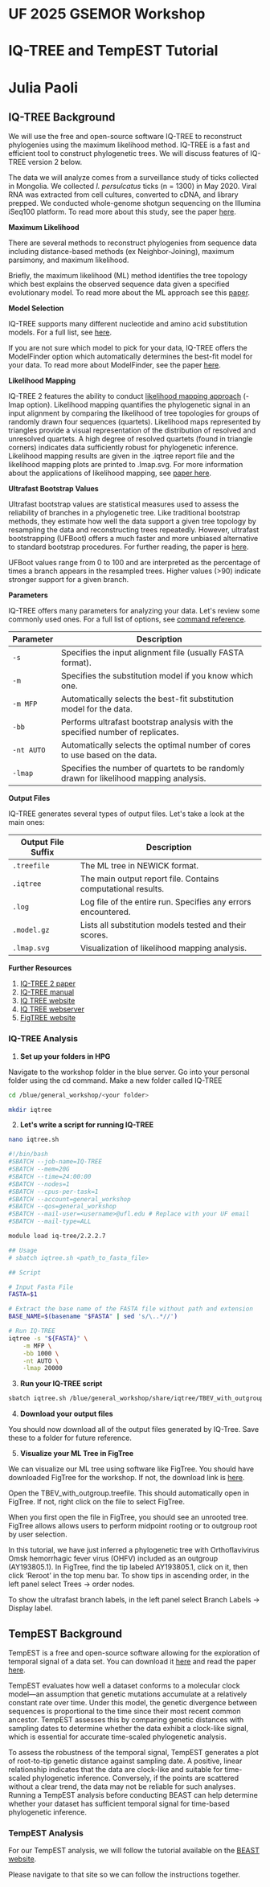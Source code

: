 # UF 2025 GSEMOR Workshop
# IQ-TREE and TempEST Tutorial
# Julia Paoli

## IQ-TREE Background

We will use the free and open-source software IQ-TREE to reconstruct phylogenies using the maximum likelihood method. IQ-TREE is a fast and efficient tool to construct phylogenetic trees. We will discuss features of IQ-TREE version 2 below. 

The data we will analyze comes from a surveillance study of ticks collected in Mongolia. We collected *I. persulcatus* ticks (n = 1300) in May 2020. Viral RNA was extracted from cell cultures, converted to cDNA, and library prepped. We conducted whole-genome shotgun sequencing on the Illumina iSeq100 platform. To read more about this study, see the paper [here](https://www.mdpi.com/2076-0817/13/12/1086).

**Maximum Likelihood**

There are several methods to reconstruct phylogenies from sequence data including distance-based methods (ex Neighbor-Joining), maximum parsimony, and maximum likelihood. 

Briefly, the maximum likelihood (ML) method identifies the tree topology which best explains the observed sequence data given a specified evolutionary model. To read more about the ML approach see this [paper](https://link.springer.com/article/10.1007/BF01734359).

**Model Selection**

IQ-TREE supports many different nucleotide and amino acid substitution models. For a full list, see [here](https://iqtree.github.io/doc/Substitution-Models). 

If you are not sure which model to pick for your data, IQ-TREE offers the ModelFinder option which automatically determines the best-fit model for your data. To read more about ModelFinder, see the paper [here](https://www.nature.com/articles/nmeth.4285). 

**Likelihood Mapping**

IQ-TREE 2 features the ability to conduct [likelihood mapping approach](https://www.pnas.org/doi/full/10.1073/pnas.94.13.6815) (-lmap option). Likelihood mapping quantifies the phylogenetic signal in an input alignment by comparing the likelihood of tree topologies for groups of randomly drawn four sequences (quartets). Likelihood maps represented by triangles provide a visual representation of the distribution of resolved and unresolved quartets. A high degree of resolved quartets (found in triangle corners) indicates data sufficiently robust for phylogenetic inference. Likelihood mapping results are given in the .iqtree report file and the likelihood mapping plots are printed to .lmap.svg. For more information about the applications of likelihood mapping, see [paper here](https://publichealth.jmir.org/2020/2/e19170/).

**Ultrafast Bootstrap Values**

Ultrafast bootstrap values are statistical measures used to assess the reliability of branches in a phylogenetic tree. Like traditional bootstrap methods, they estimate how well the data support a given tree topology by resampling the data and reconstructing trees repeatedly. However, ultrafast bootstrapping (UFBoot) offers a much faster and more unbiased alternative to standard bootstrap procedures. For further reading, the paper is [here](https://academic.oup.com/mbe/article/35/2/518/4565479?login=false).

UFBoot values range from 0 to 100 and are interpreted as the percentage of times a branch appears in the resampled trees. Higher values (>90) indicate stronger support for a given branch.

**Parameters**

IQ-TREE offers many parameters for analyzing your data. Let's review some commonly used ones. For a full list of options, see [command reference](https://iqtree.github.io/doc/Command-Reference#general-options). 


| Parameter       | Description                                                                 |
|-----------------|-----------------------------------------------------------------------------|
| `-s`            | Specifies the input alignment file (usually FASTA format).                |
| `-m`            | Specifies the substitution model if you know which one.                    |
| `-m MFP`        | Automatically selects the best-fit substitution model for the data.        |
| `-bb`           | Performs ultrafast bootstrap analysis with the specified number of replicates. |
| `-nt AUTO`      | Automatically selects the optimal number of cores to use based on the data.|
| `-lmap`         | Specifies the number of quartets to be randomly drawn for likelihood mapping analysis. |

**Output Files**

IQ-TREE generates several types of output files. Let's take a look at the main ones:

| Output File Suffix | Description                                                                 |
|--------------------|-----------------------------------------------------------------------------|
| `.treefile`        | The ML tree in NEWICK format.                                              |
| `.iqtree`          | The main output report file. Contains computational results.               |
| `.log`             | Log file of the entire run. Specifies any errors encountered.              |
| `.model.gz`        | Lists all substitution models tested and their scores.                    |
| `.lmap.svg`        | Visualization of likelihood mapping analysis.                              |



**Further Resources**

1. [IQ-TREE 2 paper](https://academic.oup.com/mbe/article/37/5/1530/5721363)
2. [IQ-TREE manual](http://www.iqtree.org/doc/iqtree-doc.pdf)
3. [IQ TREE website](https://iqtree.github.io/)
4. [IQ TREE webserver](http://iqtree.cibiv.univie.ac.at/)
5. [FigTREE website](https://tree.bio.ed.ac.uk/software/figtree/)

### IQ-TREE Analysis


1. **Set up your folders in HPG**

Navigate to the workshop folder in the blue server. Go into your personal folder using the cd command. Make a new folder called IQ-TREE

```bash
cd /blue/general_workshop/<your folder>
```

```bash
mkdir iqtree
```

2. **Let's write a script for running IQ-TREE**

```bash
nano iqtree.sh
```

```bash
#!/bin/bash
#SBATCH --job-name=IQ-TREE
#SBATCH --mem=20G
#SBATCH --time=24:00:00
#SBATCH --nodes=1
#SBATCH --cpus-per-task=1
#SBATCH --account=general_workshop
#SBATCH --qos=general_workshop
#SBATCH --mail-user=<username>@ufl.edu # Replace with your UF email
#SBATCH --mail-type=ALL

module load iq-tree/2.2.2.7

## Usage
# sbatch iqtree.sh <path_to_fasta_file>

## Script

# Input Fasta File
FASTA=$1

# Extract the base name of the FASTA file without path and extension
BASE_NAME=$(basename "$FASTA" | sed 's/\..*//')

# Run IQ-TREE
iqtree -s "${FASTA}" \
    -m MFP \
    -bb 1000 \
    -nt AUTO \
    -lmap 20000
```

3. **Run your IQ-TREE script**
```bash
sbatch iqtree.sh /blue/general_workshop/share/iqtree/TBEV_with_outgroup.fasta
```

4. **Download your output files**

You should now download all of the output files generated by IQ-Tree. Save these to a folder for future reference. 

5. **Visualize your ML Tree in FigTree**

We can visualize our ML tree using software like FigTree. You should have downloaded FigTree for the workshop. If not, the download link is [here](https://github.com/rambaut/figtree/releases).

Open the TBEV_with_outgroup.treefile. This should automatically open in FigTree. If not, right click on the file to select FigTree. 

When you first open the file in FigTree, you should see an unrooted tree. FigTree allows  allows users to perform midpoint rooting or to outgroup root by user selection. 

In this tutorial, we have just inferred a phylogenetic tree with Orthoflavivirus Omsk hemorrhagic fever virus (OHFV) included as an outgroup (AY193805.1). In FigTree, find the tip labeled AY193805.1, click on it, then click ‘Reroot’ in the top menu bar.
To show tips in ascending order, in the left panel select Trees &rarr; order nodes.

To show the ultrafast branch labels, in the left panel select Branch Labels &rarr; Display label.

## TempEST Background

TempEST is a free and open-source software allowing for the exploration of temporal signal of a data set. You can download it [here](https://tree.bio.ed.ac.uk/software/figtree/) and read the paper [here](https://academic.oup.com/ve/article/2/1/vew007/1753488?login=false).

TempEST evaluates how well a dataset conforms to a molecular clock model—an assumption that genetic mutations accumulate at a relatively constant rate over time. Under this model, the genetic divergence between sequences is proportional to the time since their most recent common ancestor. TempEST assesses this by comparing genetic distances with sampling dates to determine whether the data exhibit a clock-like signal, which is essential for accurate time-scaled phylogenetic analysis.

To assess the robustness of the temporal signal, TempEST generates a plot of root-to-tip genetic distance against sampling date. A positive, linear relationship indicates that the data are clock-like and suitable for time-scaled phylogenetic inference. Conversely, if the points are scattered without a clear trend, the data may not be reliable for such analyses. Running a TempEST analysis before conducting BEAST can help determine whether your dataset has sufficient temporal signal for time-based phylogenetic inference.

### TempEST Analysis

For our TempEST analysis, we will follow the tutorial available on the [BEAST website](https://beast.community/tempest_tutorial). 

Please navigate to that site so we can follow the instructions together.
